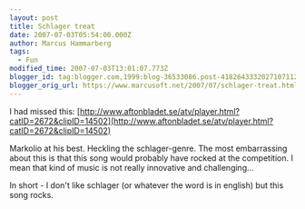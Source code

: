 ```yaml
---
layout: post
title: Schlager treat
date: 2007-07-03T05:54:00.000Z
author: Marcus Hammarberg
tags:
  - Fun
modified_time: 2007-07-03T13:01:07.773Z
blogger_id: tag:blogger.com,1999:blog-36533086.post-4182643332027107112
blogger_orig_url: https://www.marcusoft.net/2007/07/schlager-treat.html
---
```


I had missed this: [http://www.aftonbladet.se/atv/player.html?catID=2672&clipID=14502](http://www.aftonbladet.se/atv/player.html?catID=2672&clipID=14502)

Markolio at his best. Heckling the schlager-genre. The most embarrassing about this is that this song would probably have rocked at the competition. I mean that kind of music is not really innovative and challenging...

In short - I don't like schlager (or whatever the word is in english) but this song rocks.
